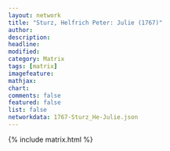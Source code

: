 ```yaml
---
layout: network
title: "Sturz, Helfrich Peter: Julie (1767)"
author:
description:
headline:
modified:
category: Matrix
tags: [matrix]
imagefeature: 
mathjax: 
chart: 
comments: false
featured: false
list: false
networkdata: 1767-Sturz_He-Julie.json
---
```

{% include matrix.html %}
